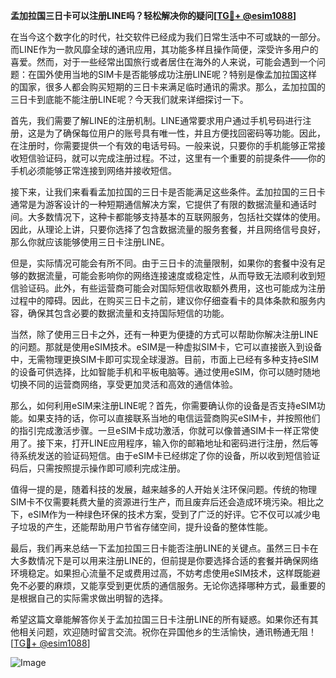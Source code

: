 **孟加拉国三日卡可以注册LINE吗？轻松解决你的疑问[[TG💪+ @esim1088](https://t.me/s/esim1088)]**

在当今这个数字化的时代，社交软件已经成为我们日常生活中不可或缺的一部分。而LINE作为一款风靡全球的通讯应用，其功能多样且操作简便，深受许多用户的喜爱。然而，对于一些经常出国旅行或者居住在海外的人来说，可能会遇到一个问题：在国外使用当地的SIM卡是否能够成功注册LINE呢？特别是像孟加拉国这样的国家，很多人都会购买短期的三日卡来满足临时通讯的需求。那么，孟加拉国的三日卡到底能不能注册LINE呢？今天我们就来详细探讨一下。

首先，我们需要了解LINE的注册机制。LINE通常要求用户通过手机号码进行注册，这是为了确保每位用户的账号具有唯一性，并且方便找回密码等功能。因此，在注册时，你需要提供一个有效的电话号码。一般来说，只要你的手机能够正常接收短信验证码，就可以完成注册过程。不过，这里有一个重要的前提条件——你的手机必须能够正常连接到网络并接收短信。

接下来，让我们来看看孟加拉国的三日卡是否能满足这些条件。孟加拉国的三日卡通常是为游客设计的一种短期通信解决方案，它提供了有限的数据流量和通话时间。大多数情况下，这种卡都能够支持基本的互联网服务，包括社交媒体的使用。因此，从理论上讲，只要你选择了包含数据流量的服务套餐，并且网络信号良好，那么你就应该能够使用三日卡注册LINE。

但是，实际情况可能会有所不同。由于三日卡的流量限制，如果你的套餐中没有足够的数据流量，可能会影响你的网络连接速度或稳定性，从而导致无法顺利收到短信验证码。此外，有些运营商可能会对国际短信收取额外费用，这也可能成为注册过程中的障碍。因此，在购买三日卡之前，建议你仔细查看卡的具体条款和服务内容，确保其包含必要的数据流量和支持国际短信的功能。

当然，除了使用三日卡之外，还有一种更为便捷的方式可以帮助你解决注册LINE的问题。那就是使用eSIM技术。eSIM是一种虚拟SIM卡，它可以直接嵌入到设备中，无需物理更换SIM卡即可实现全球漫游。目前，市面上已经有多种支持eSIM的设备可供选择，比如智能手机和平板电脑等。通过使用eSIM，你可以随时随地切换不同的运营商网络，享受更加灵活和高效的通信体验。

那么，如何利用eSIM来注册LINE呢？首先，你需要确认你的设备是否支持eSIM功能。如果支持的话，你可以直接联系当地的电信运营商购买eSIM卡，并按照他们的指引完成激活步骤。一旦eSIM卡成功激活，你就可以像普通SIM卡一样正常使用了。接下来，打开LINE应用程序，输入你的邮箱地址和密码进行注册，然后等待系统发送的验证码短信。由于eSIM卡已经绑定了你的设备，所以收到短信验证码后，只需按照提示操作即可顺利完成注册。

值得一提的是，随着科技的发展，越来越多的人开始关注环保问题。传统的物理SIM卡不仅需要耗费大量的资源进行生产，而且废弃后还会造成环境污染。相比之下，eSIM作为一种绿色环保的技术方案，受到了广泛的好评。它不仅可以减少电子垃圾的产生，还能帮助用户节省存储空间，提升设备的整体性能。

最后，我们再来总结一下孟加拉国三日卡能否注册LINE的关键点。虽然三日卡在大多数情况下是可以用来注册LINE的，但前提是你要选择合适的套餐并确保网络环境稳定。如果担心流量不足或费用过高，不妨考虑使用eSIM技术，这样既能避免不必要的麻烦，又能享受到更优质的通信服务。无论你选择哪种方式，最重要的是根据自己的实际需求做出明智的选择。

希望这篇文章能解答你关于孟加拉国三日卡注册LINE的所有疑惑。如果你还有其他相关问题，欢迎随时留言交流。祝你在异国他乡的生活愉快，通讯畅通无阻！[[TG💪+ @esim1088](https://t.me/s/esim1088)] 

![Image](https://i.postimg.cc/4NQfJmqS/Snipaste-2025-05-13-00-14-12.png)